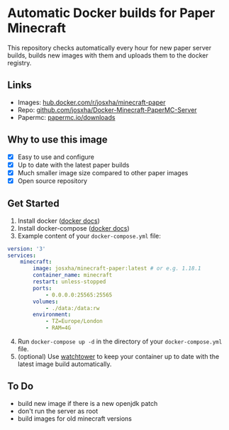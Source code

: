# Automatic Docker builds for Paper Minecraft

This repository checks automatically every hour for new paper server builds, builds new images with them and uploads them to the docker registry.

## Links
- Images: [hub.docker.com/r/josxha/minecraft-paper](https://hub.docker.com/r/josxha/minecraft-paper)
- Repo: [github.com/josxha/Docker-Minecraft-PaperMC-Server](https://github.com/josxha/Docker-Minecraft-PaperMC-Server)
- Papermc: [papermc.io/downloads](https://papermc.io/downloads)

## Why to use this image
- [x] Easy to use and configure
- [x] Up to date with the latest paper builds
- [x] Much smaller image size compared to other paper images
- [x] Open source repository

## Get Started
1. Install docker ([docker docs](https://docs.docker.com/get-docker/))
2. Install docker-compose ([docker docs](https://docs.docker.com/compose/install/))
3. Example content of your `docker-compose.yml` file:
```yaml
version: '3'
services:
    minecraft:
        image: josxha/minecraft-paper:latest # or e.g. 1.18.1
        container_name: minecraft
        restart: unless-stopped
        ports:
            - 0.0.0.0:25565:25565
        volumes:
            - ./data:/data:rw
        environment:
            - TZ=Europe/London
            - RAM=4G
```
4. Run `docker-compose up -d` in the directory of your `docker-compose.yml` file.
5. (optional) Use [watchtower](https://hub.docker.com/r/containrrr/watchtower) to keep your container up to date with the latest image build automatically.

## To Do
- build new image if there is a new openjdk patch
- don't run the server as root
- build images for old minecraft versions